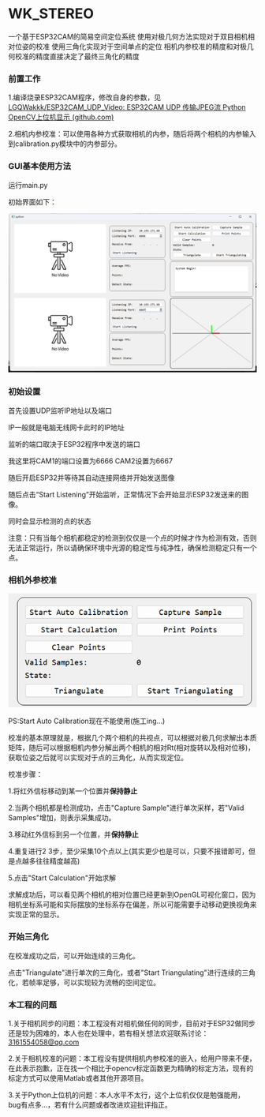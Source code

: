# WK_STEREO

一个基于ESP32CAM的简易空间定位系统
使用对极几何方法实现对于双目相机相对位姿的校准
使用三角化实现对于空间单点的定位
相机内参校准的精度和对极几何校准的精度直接决定了最终三角化的精度

### 前置工作

1.编译烧录ESP32CAM程序，修改自身的参数，见[LGQWakkk/ESP32CAM_UDP_Video: ESP32CAM UDP 传输JPEG流 Python OpenCV上位机显示 (github.com)](https://github.com/LGQWakkk/ESP32CAM_UDP_Video)

2.相机内参校准：可以使用各种方式获取相机的内参，随后将两个相机的内参输入到calibration.py模块中的内参部分。

### GUI基本使用方法

运行main.py

初始界面如下：

![image-20240912110457399](readme_image/img1.png)

### 初始设置

首先设置UDP监听IP地址以及端口

IP一般就是电脑无线网卡此时的IP地址 

监听的端口取决于ESP32程序中发送的端口

我这里将CAM1的端口设置为6666 CAM2设置为6667

随后开启ESP32并等待其自动连接网络并开始发送图像

随后点击“Start Listening”开始监听，正常情况下会开始显示ESP32发送来的图像。

同时会显示检测的点的状态

注意：只有当每个相机都稳定的检测到仅仅是一个点的时候才作为检测有效，否则无法正常运行，所以请确保环境中光源的稳定性与纯净性，确保检测稳定只有一个点。

### 相机外参校准

![image-20240912110957571](readme_image/img2.png)

PS:Start Auto Calibration现在不能使用(施工ing...)

校准的基本原理就是，根据几个两个相机的共视点，可以根据对极几何求解出本质矩阵，随后可以根据相机内参分解出两个相机的相对Rt(相对旋转以及相对位移)，获取位姿之后就可以实现对于点的三角化，从而实现定位。

校准步骤：

1.将红外信标移动到某一个位置并**保持静止**

2.当两个相机都是检测成功，点击"Capture Sample"进行单次采样，若"Valid Samples"增加，则表示采集成功。

3.移动红外信标到另一个位置，并**保持静止**

4.重复进行2 3步，至少采集10个点以上(其实更少也是可以，只要不报错即可，但是点越多往往精度越高)

5.点击"Start Calculation"开始求解

求解成功后，可以看见两个相机的相对位置已经更新到OpenGL可视化窗口，因为相机坐标系可能和实际摆放的坐标系存在偏差，所以可能需要手动移动更换视角来实现正常的显示。

### 开始三角化

在校准成功之后，可以开始连续的三角化。

点击"Triangulate"进行单次的三角化，或者"Start Triangulating"进行连续的三角化，若帧率足够，可以实现较为流畅的空间定位。

### 本工程的问题

1.关于相机同步的问题：本工程没有对相机做任何的同步，目前对于ESP32做同步还是较为困难的，本人也在处理中，若有相关想法欢迎联系讨论：3161554058@qq.com

2.关于相机校准的问题：本工程没有提供相机内参校准的嵌入，给用户带来不便，在此表示抱歉，正在找一个相比于opencv标定函数更为精确的标定方法，现有的标定方式可以使用Matlab或者其他开源项目。

3.关于Python上位机的问题：本人水平不太行，这个上位机仅仅是勉强能用，bug有点多...，若有什么问题或者改进欢迎批评指正。

